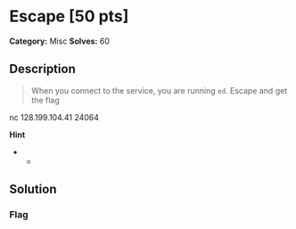 # Escape [50 pts]

**Category:** Misc
**Solves:** 60

## Description
>When you connect to the service, you are running `ed`. Escape and get the flag

nc 128.199.104.41 24064

**Hint**
* -

## Solution

### Flag

